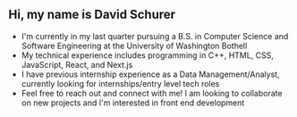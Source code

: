 ## Hi, my name is David Schurer

* I'm currently in my last quarter pursuing a B.S. in Computer Science and Software Engineering at the University of Washington Bothell
* My technical experience includes programming in C++, HTML, CSS, JavaScript, React, and Next.js
* I have previous internship experience as a Data Management/Analyst, currently looking for internships/entry level tech roles
* Feel free to reach out and connect with me! I am looking to collaborate on new projects and I'm interested in front end development

  

<!--
**DavidSchurer/DavidSchurer** is a ✨ _special_ ✨ repository because its `README.md` (this file) appears on your GitHub profile.

Here are some ideas to get you started:

- 🔭 I’m currently working on ...
- 🌱 I’m currently learning ...
- 👯 I’m looking to collaborate on ...
- 🤔 I’m looking for help with ...
- 💬 Ask me about ...
- 📫 How to reach me: ...
- 😄 Pronouns: ...
- ⚡ Fun fact: ...
-->
